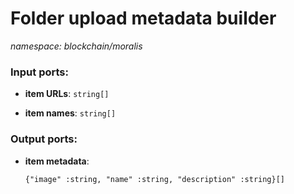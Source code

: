 # Folder upload metadata builder

_namespace: blockchain/moralis_

### Input ports:

* __item URLs__: ` string[] `


* __item names__: ` string[] `

### Output ports:

* __item metadata__: 
    ```
    {"image" :string, "name" :string, "description" :string}[]
    ```

